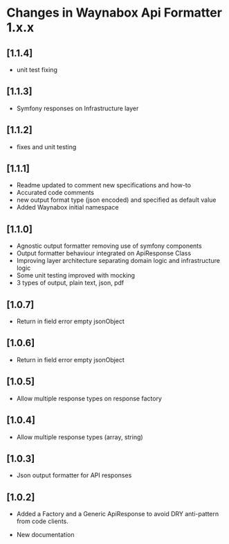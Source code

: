 # Changes in Waynabox Api Formatter 1.x.x

## [1.1.4]
* unit test fixing

## [1.1.3]
* Symfony responses on Infrastructure layer

## [1.1.2]
* fixes and unit testing

## [1.1.1]
* Readme updated to comment new specifications and how-to
* Accurated code comments
* new output format type (json encoded) and specified as default value
* Added Waynabox initial namespace

## [1.1.0]
* Agnostic output formatter removing use of symfony components
* Output formatter behaviour integrated on ApiResponse Class
* Improving layer architecture separating domain logic and infrastructure logic
* Some unit testing improved with mocking
* 3 types of output, plain text, json, pdf

## [1.0.7]
* Return in field error empty jsonObject

## [1.0.6]
* Return in field error empty jsonObject

## [1.0.5]
* Allow multiple response types on response factory

## [1.0.4]
* Allow multiple response types (array, string)

## [1.0.3]
* Json output formatter for API responses

## [1.0.2]
* Added a Factory and a Generic ApiResponse to avoid DRY anti-pattern from code clients.
 
* New documentation